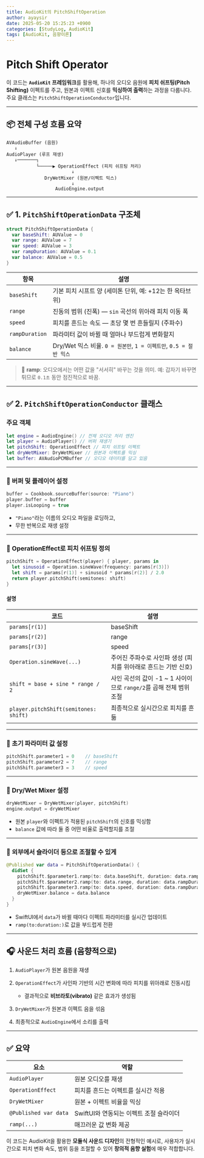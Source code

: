 ```yaml
---
title: AudioKit의 PitchShiftOperation
author: ayaysir
date: 2025-05-20 15:25:23 +0900
categories: [StudyLog, AudioKit]
tags: [AudioKit, 음향이론]
---
```


# Pitch Shift Operator

이 코드는 **`AudioKit` 프레임워크**를 활용해, 하나의 오디오 음원에 **피치 쉬프팅(Pitch Shifting)** 이펙트를 주고, 원본과 이펙트 신호를 **믹싱하여 출력**하는 과정을 다룹니다. 주요 클래스는 `PitchShiftOperationConductor`입니다.

---

## 📦 전체 구성 흐름 요약

```
AVAudioBuffer (음원)
   ↓
AudioPlayer (루프 재생)
   ↓───────┐
           └─────▶ OperationEffect (피치 쉬프팅 처리)
                        ↓
              DryWetMixer (원본/이펙트 믹스)
                        ↓
                  AudioEngine.output
```

---

## ✅ 1. `PitchShiftOperationData` 구조체

```swift
struct PitchShiftOperationData {
  var baseShift: AUValue = 0
  var range: AUValue = 7
  var speed: AUValue = 3
  var rampDuration: AUValue = 0.1
  var balance: AUValue = 0.5
}
```

| 항목             | 설명                                                  |
| -------------- | --------------------------------------------------- |
| `baseShift`    | 기본 피치 시프트 양 (세미톤 단위, 예: +12는 한 옥타브 위)               |
| `range`        | 진동의 범위 (진폭) — `sin` 곡선의 위아래 피치 이동 폭                 |
| `speed`        | 피치를 흔드는 속도 — 초당 몇 번 흔들릴지 (주파수)                      |
| `rampDuration` | 파라미터 값이 바뀔 때 얼마나 부드럽게 변화할지                          |
| `balance`      | Dry/Wet 믹스 비율. `0 = 원본만`, `1 = 이펙트만`, `0.5 = 절반 믹스` |

> 📝 **ramp**: 오디오에서는 어떤 값을 "서서히" 바꾸는 것을 의미.
> 예: 갑자기 바꾸면 튀므로 `0.1초` 동안 점진적으로 바꿈.

---

## ✅ 2. `PitchShiftOperationConductor` 클래스

### 주요 객체

```swift
let engine = AudioEngine() // 전체 오디오 처리 엔진
let player = AudioPlayer() // 버퍼 재생기
let pitchShift: OperationEffect // 피치 쉬프팅 이펙트
let dryWetMixer: DryWetMixer // 원본과 이펙트를 믹싱
let buffer: AVAudioPCMBuffer // 오디오 데이터를 담고 있음
```

---

### 🔷 버퍼 및 플레이어 설정

```swift
buffer = Cookbook.sourceBuffer(source: "Piano")
player.buffer = buffer
player.isLooping = true
```

* `"Piano"`라는 이름의 오디오 파일을 로딩하고,
* 무한 반복으로 재생 설정

---

### 🔷 OperationEffect로 피치 쉬프팅 정의

```swift
pitchShift = OperationEffect(player) { player, params in
  let sinusoid = Operation.sineWave(frequency: params[r(3)])
  let shift = params[r(1)] + sinusoid * params[r(2)] / 2.0
  return player.pitchShift(semitones: shift)
}
```

#### 설명

| 코드                                    | 설명                                             |
| ------------------------------------- | ---------------------------------------------- |
| `params[r(1)]`                        | baseShift                                      |
| `params[r(2)]`                        | range                                          |
| `params[r(3)]`                        | speed                                          |
| `Operation.sineWave(...)`             | 주어진 주파수로 사인파 생성 (피치를 위아래로 흔드는 기반 신호)           |
| `shift = base + sine * range / 2`     | 사인 곡선의 값이 -1 \~ 1 사이이므로 `range/2`를 곱해 전체 범위 조절 |
| `player.pitchShift(semitones: shift)` | 최종적으로 실시간으로 피치를 흔듦                             |

---

### 🔷 초기 파라미터 값 설정

```swift
pitchShift.parameter1 = 0    // baseShift
pitchShift.parameter2 = 7    // range
pitchShift.parameter3 = 3    // speed
```

---

### 🔷 Dry/Wet Mixer 설정

```swift
dryWetMixer = DryWetMixer(player, pitchShift)
engine.output = dryWetMixer
```

* 원본 `player`와 이펙트가 적용된 `pitchShift`의 신호를 믹싱함
* `balance` 값에 따라 둘 중 어떤 비율로 출력할지를 조절

---

### 🔷 외부에서 슬라이더 등으로 조절할 수 있게

```swift
@Published var data = PitchShiftOperationData() {
  didSet {
    pitchShift.$parameter1.ramp(to: data.baseShift, duration: data.rampDuration)
    pitchShift.$parameter2.ramp(to: data.range, duration: data.rampDuration)
    pitchShift.$parameter3.ramp(to: data.speed, duration: data.rampDuration)
    dryWetMixer.balance = data.balance
  }
}
```

* SwiftUI에서 `data`가 바뀔 때마다 이펙트 파라미터를 실시간 업데이트
* `ramp(to:duration:)`로 값을 부드럽게 전환

---

## 🎧 사운드 처리 흐름 (음향적으로)

1. `AudioPlayer`가 원본 음원을 재생
2. `OperationEffect`가 사인파 기반의 시간 변화에 따라 피치를 위아래로 진동시킴

   * 결과적으로 **비브라토(vibrato)** 같은 효과가 생성됨
3. `DryWetMixer`가 원본과 이펙트 음을 섞음
4. 최종적으로 `AudioEngine`에서 소리를 출력

---

## ✅ 요약

| 요소                    | 역할                        |
| --------------------- | ------------------------- |
| `AudioPlayer`         | 원본 오디오를 재생                |
| `OperationEffect`     | 피치를 흔드는 이펙트를 실시간 적용       |
| `DryWetMixer`         | 원본 + 이펙트 비율을 믹싱           |
| `@Published var data` | SwiftUI와 연동되는 이펙트 조절 슬라이더 |
| `ramp(...)`           | 매끄러운 값 변화 제공              |

이 코드는 AudioKit을 활용한 **모듈식 사운드 디자인**의 전형적인 예시로, 사용자가 실시간으로 피치 변화 속도, 범위 등을 조절할 수 있어 **창의적 음향 실험**에 매우 적합합니다.
